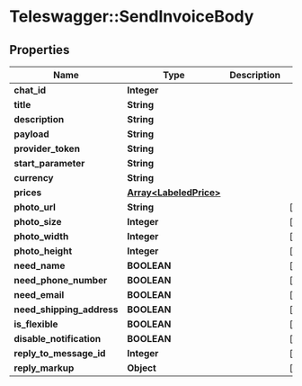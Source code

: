 # Teleswagger::SendInvoiceBody

## Properties
Name | Type | Description | Notes
------------ | ------------- | ------------- | -------------
**chat_id** | **Integer** |  | 
**title** | **String** |  | 
**description** | **String** |  | 
**payload** | **String** |  | 
**provider_token** | **String** |  | 
**start_parameter** | **String** |  | 
**currency** | **String** |  | 
**prices** | [**Array&lt;LabeledPrice&gt;**](LabeledPrice.md) |  | 
**photo_url** | **String** |  | [optional] 
**photo_size** | **Integer** |  | [optional] 
**photo_width** | **Integer** |  | [optional] 
**photo_height** | **Integer** |  | [optional] 
**need_name** | **BOOLEAN** |  | [optional] 
**need_phone_number** | **BOOLEAN** |  | [optional] 
**need_email** | **BOOLEAN** |  | [optional] 
**need_shipping_address** | **BOOLEAN** |  | [optional] 
**is_flexible** | **BOOLEAN** |  | [optional] 
**disable_notification** | **BOOLEAN** |  | [optional] 
**reply_to_message_id** | **Integer** |  | [optional] 
**reply_markup** | **Object** |  | [optional] 


